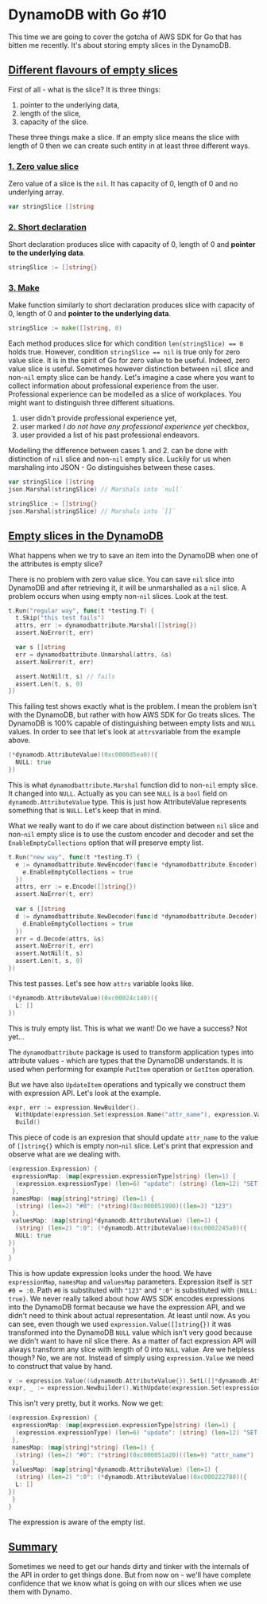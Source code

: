 # DynamoDB with Go #10

This time we are going to cover the gotcha of AWS SDK for Go that has bitten me recently. It's about storing empty slices in the DynamoDB.

## [Different flavours of empty slices](#different-falvors-of-empty-slices)
First of all - what is the slice? It is three things:
1. pointer to the underlying data,
2. length of the slice,
3. capacity of the slice.

These three things make a slice. If an empty slice means the slice with length of 0 then we can create such entity in
at least three different ways. 

### [1. Zero value slice](#zero-value-slice)
Zero value of a slice is the `nil`. It has capacity of 0, length of 0 and no underlying array.
```go
var stringSlice []string
``` 
### [2. Short declaration](#short-declaration)
Short declaration produces slice with capacity of 0, length of 0 and __pointer to the underlying data__.
```go
stringSlice := []string{}
```

### [3. Make](#make)
Make function similarly to short declaration produces slice with capacity of 0, length of 0
and __pointer to the underlying data__.
```go
stringSlice := make([]string, 0)
```
 
Each method produces slice for which condition `len(stringSlice) == 0` holds true. However, condition `stringSlice == nil`  is true only for zero value slice. It is in the spirit of Go for zero value to be useful. Indeed, zero value slice  is useful. Sometimes however distinction between `nil` slice and non-`nil` empty slice can be handy. Let's imagine a case where you want to collect information about professional experience from the user. Professional experience can be modelled as a slice of workplaces. You might want to distinguish three different situations.
1. user didn't provide professional experience yet,
2. user marked *I do not have any professional experience yet* checkbox,
3. user provided a list of his past professional endeavors.

Modelling the difference between cases 1. and 2. can be done with distinction of `nil` slice and non-`nil` empty slice. Luckily for us when marshaling into JSON - Go distinguishes between these cases.

```go
var stringSlice []string
json.Marshal(stringSlice) // Marshals into `null`
```

```go
stringSlice := []string{}
json.Marshal(stringSlice) // Marshals into `[]`
```

## [Empty slices in the DynamoDB](#empty-slices-dynamo)

What happens when we try to save an item into the DynamoDB when one of the attributes is empty slice?

There is no problem with zero value slice. You can save `nil` slice into DynamoDB and after retrieving it, it will be unmarshalled as a `nil` slice. A problem occurs when using empty non-`nil` slices. Look at the test.

```go
t.Run("regular way", func(t *testing.T) {
  t.Skip("this test fails")
  attrs, err := dynamodbattribute.Marshal([]string{})
  assert.NoError(t, err)

  var s []string
  err = dynamodbattribute.Unmarshal(attrs, &s)
  assert.NoError(t, err)

  assert.NotNil(t, s) // fails
  assert.Len(t, s, 0)
})
```

This failing test shows exactly what is the problem. I mean the problem isn't with the DynamoDB, but rather with how AWS SDK for Go treats slices. The DynamoDB is 100% capable of distinguishing between empty lists and `NULL` values. In order to see that let's look at `attrs`variable from the example above.
 
```go
(*dynamodb.AttributeValue)(0xc0000d5ea0)({
  NULL: true
})
```
This is what `dynamodbattribute.Marshal` function did to non-`nil` empty slice. It changed into `NULL`. Actually as you can see `NULL` is a `bool` field on `dynamodb.AttributeValue` type. This is just how AttributeValue represents something that is `NULL`. Let's keep that in mind.

What we really want to do if we care about distinction between `nil` slice and non-`nil` empty slice is to use the custom encoder and decoder and set the `EnableEmptyCollections` option that will preserve empty list.

```go
t.Run("new way", func(t *testing.T) {
  e := dynamodbattribute.NewEncoder(func(e *dynamodbattribute.Encoder) {
  	e.EnableEmptyCollections = true
  })
  attrs, err := e.Encode([]string{})
  assert.NoError(t, err)
       
  var s []string
  d := dynamodbattribute.NewDecoder(func(d *dynamodbattribute.Decoder) {
  	d.EnableEmptyCollections = true
  })
  err = d.Decode(attrs, &s)
  assert.NoError(t, err)
  assert.NotNil(t, s)
  assert.Len(t, s, 0)
})
```

This test passes. Let's see how `attrs` variable looks like.
```go
(*dynamodb.AttributeValue)(0xc00024c140)({
  L: []
})
```
This is truly empty list. This is what we want! Do we have a success? Not yet...

The `dynamodbattribute` package is used to transform application types into attribute values - which are types that the DynamoDB understands. It is used when performing for example `PutItem` operation or `GetItem` operation.

But we have also `UpdateItem` operations and typically we construct them with expression API. Let's look at the example.
```go
expr, err := expression.NewBuilder().
  WithUpdate(expression.Set(expression.Name("attr_name"), expression.Value([]string{}))).
  Build()
```  
This piece of code is an expresion that should update `attr_name` to the value of `[]string{}` which is empty non-`nil` slice. Let's print that expression and observe what are we dealing with.

```go
(expression.Expression) {
 expressionMap: (map[expression.expressionType]string) (len=1) {
  (expression.expressionType) (len=6) "update": (string) (len=12) "SET #0 = :0\n"
 },
 namesMap: (map[string]*string) (len=1) {
  (string) (len=2) "#0": (*string)(0xc000051990)((len=3) "123")
 },
 valuesMap: (map[string]*dynamodb.AttributeValue) (len=1) {
  (string) (len=2) ":0": (*dynamodb.AttributeValue)(0xc0002245a0)({
  NULL: true
})
 }
}
```

This is how update expression looks under the hood. We have `expressionMap`, `namesMap` and `valuesMap` parameters. Expression itself is `SET #0 = :0`. Path `#0` is substituted with `"123"` and `":0"` is substituted with `{NULL: true}`. We never really talked about how AWS SDK encodes expressions into the DynamoDB format because we have the expression API, and we didn't need to think about actual representation. At least until now. As you can see, even though we used `expression.Value([]string{})` it was transformed into the DynamoDB `NULL` value which isn't very good because we didn't want to have nil slice there. As a matter of fact expression API will always transform any slice with length of 0 into `NULL` value. Are we helpless though? No, we are not. Instead of simply using `expression.Value` we need to construct that  value by hand.

```go
v := expression.Value((&dynamodb.AttributeValue{}).SetL([]*dynamodb.AttributeValue{}))
expr, _ := expression.NewBuilder().WithUpdate(expression.Set(expression.Name("attr_name"), v)).Build()
```

This isn't very pretty, but it works. Now we get:
```go
(expression.Expression) {
 expressionMap: (map[expression.expressionType]string) (len=1) {
  (expression.expressionType) (len=6) "update": (string) (len=12) "SET #0 = :0\n"
 },
 namesMap: (map[string]*string) (len=1) {
  (string) (len=2) "#0": (*string)(0xc000051a20)((len=9) "attr_name")
 },
 valuesMap: (map[string]*dynamodb.AttributeValue) (len=1) {
  (string) (len=2) ":0": (*dynamodb.AttributeValue)(0xc000222780)({
  L: []
})
 }
}
```
The expression is aware of the empty list.

## [Summary](#summary)
Sometimes we need to get our hands dirty and tinker with the internals of the API in order to get things done. But from now on - we'll have complete confidence that we know what is going on with our slices when we use them with Dynamo.